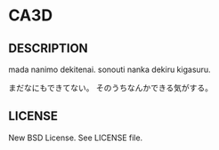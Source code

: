 CA3D
==================

DESCRIPTION
----
mada nanimo dekitenai.
sonouti nanka dekiru kigasuru.

まだなにもできてない。
そのうちなんかできる気がする。

LICENSE
----
New BSD License. See LICENSE file.

